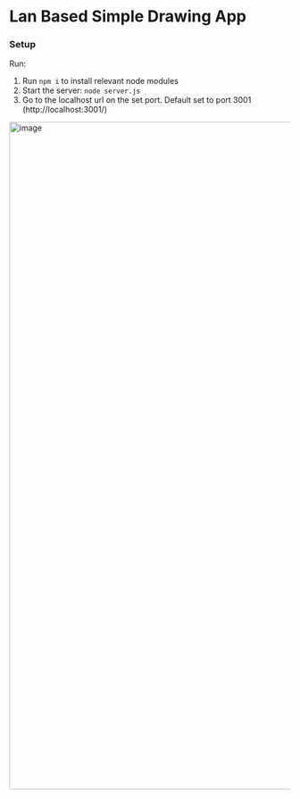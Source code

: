 # Lan Based Simple Drawing App

### Setup

Run: 
1. Run `npm i` to install relevant node modules
2. Start the server: `node server.js`
3. Go to the localhost url on the set port. Default set to port 3001 (http://localhost:3001/)

<img width="1195" alt="image" src="https://github.com/user-attachments/assets/32675b4e-4cd6-4d82-a175-acc111975be0" />
